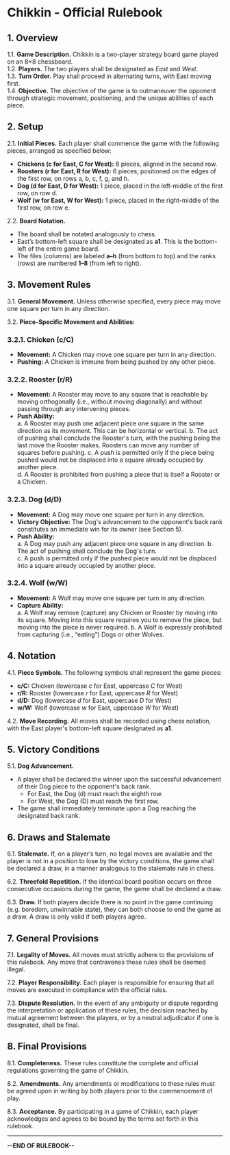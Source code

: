 # Chikkin - Official Rulebook

## 1. Overview
1.1. **Game Description.** Chikkin is a two-player strategy board game played on an 8×8 chessboard.  
1.2. **Players.** The two players shall be designated as *East* and *West*.  
1.3. **Turn Order.** Play shall proceed in alternating turns, with East moving first.  
1.4. **Objective.** The objective of the game is to outmaneuver the opponent through strategic movement, positioning, and the unique abilities of each piece.

## 2. Setup
2.1. **Initial Pieces.** Each player shall commence the game with the following pieces, arranged as specified below:
- **Chickens (c for East, C for West):** 8 pieces, aligned in the second row.
- **Roosters (r for East, R for West):** 6 pieces, positioned on the edges of the first row, on rows a, b, c, f, g, and h.
- **Dog (d for East, D for West):** 1 piece, placed in the left-middle of the first row, on row d.
- **Wolf (w for East, W for West):** 1 piece, placed in the right-middle of the first row, on row e.

2.2. **Board Notation.**  
- The board shall be notated analogously to chess.  
- East’s bottom-left square shall be designated as **a1**. This is the bottom-left of the entire game board.
- The files (columns) are labeled **a–h** (from bottom to top) and the ranks (rows) are numbered **1–8** (from left to right).

## 3. Movement Rules
3.1. **General Movement.** Unless otherwise specified, every piece may move one square per turn in any direction.

3.2. **Piece-Specific Movement and Abilities:**

### 3.2.1. Chicken (c/C)
- **Movement:** A Chicken may move one square per turn in any direction.
- **Pushing:** A Chicken is immune from being pushed by any other piece.

### 3.2.2. Rooster (r/R)
- **Movement:** A Rooster may move to any square that is reachable by moving orthogonally (i.e., without moving diagonally) and without passing through any intervening pieces.
- **Push Ability:**  
  a. A Rooster may push one adjacent piece one square in the same direction as its movement. This can be horizontal or vertical.
  b. The act of pushing shall conclude the Rooster's turn, with the pushing being the last move the Rooster makes. Roosters can move any number of squares before pushing.
  c. A push is permitted only if the piece being pushed would not be displaced into a square already occupied by another piece.  
  d. A Rooster is prohibited from pushing a piece that is itself a Rooster or a Chicken.

### 3.2.3. Dog (d/D)
- **Movement:** A Dog may move one square per turn in any direction.
- **Victory Objective:** The Dog's advancement to the opponent's back rank constitutes an immediate win for its owner (see Section 5).
- **Push Ability:**  
  a. A Dog may push any adjacent piece one square in any direction.
  b. The act of pushing shall conclude the Dog's turn.  
  c. A push is permitted only if the pushed piece would not be displaced into a square already occupied by another piece.

### 3.2.4. Wolf (w/W)
- **Movement:** A Wolf may move one square per turn in any direction.
- **Capture Ability:**  
  a. A Wolf may remove (capture) any Chicken or Rooster by moving into its square. Moving into this square requires you to remove the piece, but moving into the piece is never required.
  b. A Wolf is expressly prohibited from capturing (i.e., “eating”) Dogs or other Wolves.

## 4. Notation
4.1. **Piece Symbols.** The following symbols shall represent the game pieces:
- **c/C:** Chicken (lowercase *c* for East, uppercase *C* for West)
- **r/R:** Rooster (lowercase *r* for East, uppercase *R* for West)
- **d/D:** Dog (lowercase *d* for East, uppercase *D* for West)
- **w/W:** Wolf (lowercase *w* for East, uppercase *W* for West)

4.2. **Move Recording.** All moves shall be recorded using chess notation, with the East player's bottom-left square designated as **a1**.

## 5. Victory Conditions
5.1. **Dog Advancement.**  
- A player shall be declared the winner upon the successful advancement of their Dog piece to the opponent's back rank.
  - For East, the Dog (d) must reach the eighth row.
  - For West, the Dog (D) must reach the first row.
- The game shall immediately terminate upon a Dog reaching the designated back rank.

## 6. Draws and Stalemate
6.1. **Stalemate.** If, on a player’s turn, no legal moves are available and the player is not in a position to lose by the victory conditions, the game shall be declared a draw, in a manner analogous to the stalemate rule in chess.

6.2. **Threefold Repetition.** If the identical board position occurs on three consecutive occasions during the game, the game shall be declared a draw.

6.3. **Draw.** If both players decide there is no point in the game continuing (e.g. boredom, unwinnable state), they can both choose to end the game as a draw. A draw is only valid if both players agree.

## 7. General Provisions
7.1. **Legality of Moves.** All moves must strictly adhere to the provisions of this rulebook. Any move that contravenes these rules shall be deemed illegal.

7.2. **Player Responsibility.** Each player is responsible for ensuring that all moves are executed in compliance with the official rules.

7.3. **Dispute Resolution.** In the event of any ambiguity or dispute regarding the interpretation or application of these rules, the decision reached by mutual agreement between the players, or by a neutral adjudicator if one is designated, shall be final.

## 8. Final Provisions
8.1. **Completeness.** These rules constitute the complete and official regulations governing the game of Chikkin.

8.2. **Amendments.** Any amendments or modifications to these rules must be agreed upon in writing by both players prior to the commencement of play.

8.3. **Acceptance.** By participating in a game of Chikkin, each player acknowledges and agrees to be bound by the terms set forth in this rulebook.

---

**--END OF RULEBOOK--**
